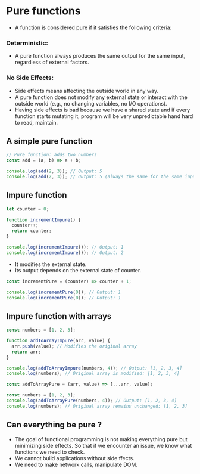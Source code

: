 # Pure functions

- A function is considered pure if it satisfies the following criteria:

### Deterministic:

- A pure function always produces the same output for the same input, regardless of external factors.

### No Side Effects:

- Side effects means affecting the outside world in any way.
- A pure function does not modify any external state or interact with the outside world (e.g., no changing variables, no I/O operations).
- Having side effects is bad because we have a shared state and if every function starts mutating it, program will be very unpredictable hand hard to read, maintain.


## A simple pure function

``` javascript
// Pure function: adds two numbers
const add = (a, b) => a + b;

console.log(add(2, 3)); // Output: 5
console.log(add(2, 3)); // Output: 5 (always the same for the same inputs)
```

## Impure function

``` javascript
let counter = 0;

function incrementImpure() {
  counter++;
  return counter;
}

console.log(incrementImpure()); // Output: 1
console.log(incrementImpure()); // Output: 2

```

- It modifies the external state.
- Its output depends on the external state of counter.

``` javascript
const incrementPure = (counter) => counter + 1;

console.log(incrementPure(0)); // Output: 1
console.log(incrementPure(0)); // Output: 1

```

## Impure function with arrays

``` javascript
const numbers = [1, 2, 3];

function addToArrayImpure(arr, value) {
  arr.push(value); // Modifies the original array
  return arr;
}

console.log(addToArrayImpure(numbers, 4)); // Output: [1, 2, 3, 4]
console.log(numbers); // Original array is modified: [1, 2, 3, 4]

```

``` javascript
const addToArrayPure = (arr, value) => [...arr, value];

const numbers = [1, 2, 3];
console.log(addToArrayPure(numbers, 4)); // Output: [1, 2, 3, 4]
console.log(numbers); // Original array remains unchanged: [1, 2, 3]

```

## Can everything be pure ?

- The goal of functional programming is not making everything pure but minimizing side effects. So that if we encounter an issue, we know what functions we need to check.
- We cannot build applications without side ffects.
- We need to make network calls, manipulate DOM.
